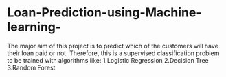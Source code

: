 # Loan-Prediction-using-Machine-learning-
The major aim of this project is to predict which of the customers will have their loan paid or not. Therefore, this is a supervised classification problem to be trained with algorithms like:  1.Logistic Regression  2.Decision Tree  3.Random Forest
